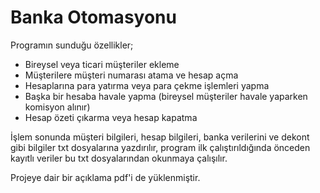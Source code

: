 # Banka Otomasyonu
Programın sunduğu özellikler;

-	Bireysel veya ticari müşteriler ekleme
-	Müşterilere müşteri numarası atama ve hesap açma
-	Hesaplarına para yatırma veya para çekme işlemleri yapma
-	Başka bir hesaba havale yapma (bireysel müşteriler havale yaparken komisyon alınır)
-	Hesap özeti çıkarma veya hesap kapatma 

İşlem sonunda müşteri bilgileri, hesap bilgileri, banka verilerini ve dekont gibi bilgiler txt dosyalarına yazdırılır, program ilk çalıştırıldığında önceden kayıtlı veriler bu txt dosyalarından okunmaya çalışılır.

Projeye dair bir açıklama pdf'i de yüklenmiştir.
